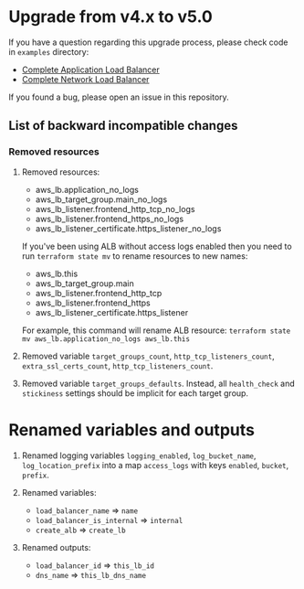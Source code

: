 # Upgrade from v4.x to v5.0

If you have a question regarding this upgrade process, please check code in `examples` directory:

* [Complete Application Load Balancer](https://github.com/terraform-aws-modules/terraform-aws-alb/tree/master/examples/complete-alb)
* [Complete Network Load Balancer](https://github.com/terraform-aws-modules/terraform-aws-alb/tree/master/examples/complete-nlb)

If you found a bug, please open an issue in this repository.

## List of backward incompatible changes

### Removed resources

1. Removed resources:

    - aws_lb.application_no_logs
    - aws_lb_target_group.main_no_logs
    - aws_lb_listener.frontend_http_tcp_no_logs
    - aws_lb_listener.frontend_https_no_logs
    - aws_lb_listener_certificate.https_listener_no_logs

   If you've been using ALB without access logs enabled then you need to run `terraform state mv` to rename resources to new names:

    - aws_lb.this
    - aws_lb_target_group.main
    - aws_lb_listener.frontend_http_tcp
    - aws_lb_listener.frontend_https
    - aws_lb_listener_certificate.https_listener

   For example, this command will rename ALB resource: `terraform state mv aws_lb.application_no_logs aws_lb.this`

2. Removed variable `target_groups_count`, `http_tcp_listeners_count`, `extra_ssl_certs_count`, `http_tcp_listeners_count`.

3. Removed variable `target_groups_defaults`. Instead, all `health_check` and `stickiness` settings should be implicit for each target group.

# Renamed variables and outputs

1. Renamed logging variables `logging_enabled`, `log_bucket_name`, `log_location_prefix` into a map `access_logs` with keys `enabled`, `bucket`, `prefix`.

2. Renamed variables:

   - `load_balancer_name` => `name`
   - `load_balancer_is_internal` => `internal`
   - `create_alb` => `create_lb`

3. Renamed outputs:

   - `load_balancer_id` => `this_lb_id`
   - `dns_name` => `this_lb_dns_name`

